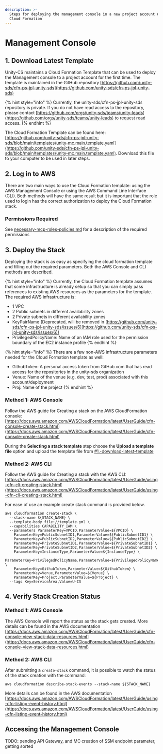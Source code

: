 ```yaml
---
description: >-
  Steps for deploying the management console in a new project account using
  Cloud Formation
---
```


# Management Console

## 1. Download Latest Template

Unity-CS maintains a Cloud Formation Template that can be used to deploy the Management console to a project account for the first time. The template is maintained in the GitHub repository [https://github.com/unity-sds/cfn-ps-jpl-unity-sds](https://github.com/unity-sds/cfn-ps-jpl-unity-sds)

{% hint style="info" %}
Currently, the unity-sds/cfn-ps-jpl-unity-sds repository is private. If you do not have read access to the repository, please contact [https://github.com/orgs/unity-sds/teams/unity-leads](https://github.com/orgs/unity-sds/teams/unity-leads) to request read access.
{% endhint %}

The Cloud Formation Template can be found here: [https://github.com/unity-sds/cfn-ps-jpl-unity-sds/blob/main/templates/unity-mc.main.template.yaml](https://github.com/unity-sds/cfn-ps-jpl-unity-sds/blob/main/templates/unity-mc.main.template.yaml). Download this file to your computer to be used in later steps.

## 2. Log in to AWS

There are two main ways to use the Cloud Formation template: using the AWS Management Console or using the AWS Command Line Interface (CLI). Both methods will have the same result but it is important that the role used to login has the correct authorization to deploy the Cloud Formation stack.

### Permissions Required

See [necessary-mcp-roles-policies.md](necessary-mcp-roles-policies.md "mention") for a description of the required permissions

## 3. Deploy the Stack

Deploying the stack is as easy as specifying the cloud formation template and filling out the required parameters. Both the AWS Console and CLI methods are described.

{% hint style="info" %}
Currently, the Cloud Formation template assumes that some infrastructure is already setup so that you can simply pass references to existing AWS resources as the parameters for the template. The required AWS infrastructure is:

* 1 VPC
* 2 Public subnets in different availability zones
* 2 Private subnets in different availability zones
* KeyPairName (Deprecated, will be removed in [https://github.com/unity-sds/cfn-ps-jpl-unity-sds/issues/6](https://github.com/unity-sds/cfn-ps-jpl-unity-sds/issues/6))
* PrivilegedPolicyName: Name of an IAM role used for the permission boundary of the EC2 instance profile
{% endhint %}

{% hint style="info" %}
There are a few non-AWS infrastructure parameters needed for the Cloud Formation template as well:

* GithubToken: A personal access token from GitHub.com that has read access for the repositories in the unity-sds organization
* Venue: Name of the venue (e.g. dev, test, prod) associated with this account/deployment
* Proj: Name of the project
{% endhint %}

### Method 1: AWS Console

Follow the AWS guide for Creating a stack on the AWS CloudFormation console: [https://docs.aws.amazon.com/AWSCloudFormation/latest/UserGuide/cfn-console-create-stack.html](https://docs.aws.amazon.com/AWSCloudFormation/latest/UserGuide/cfn-console-create-stack.html)

During the **Selecting a stack template** step choose the **Upload a template file** option and upload the template file from [#1.-download-latest-template](management-console.md#1.-download-latest-template "mention")

### Method 2: AWS CLI

Follow the AWS guide for Creating a stack with the AWS CLI: [https://docs.aws.amazon.com/AWSCloudFormation/latest/UserGuide/using-cfn-cli-creating-stack.html](https://docs.aws.amazon.com/AWSCloudFormation/latest/UserGuide/using-cfn-cli-creating-stack.html)

For ease of use an example create stack command is provided below.

```
aws cloudformation create-stack \
  --stack-name ${STACK_NAME} \
  --template-body file://template.yml \
  --capabilities CAPABILITY_IAM \
  --parameters ParameterKey=VPCID,ParameterValue=${VPCID} \
    ParameterKey=PublicSubnetID1,ParameterValue=${PublicSubnetID1} \
    ParameterKey=PublicSubnetID2,ParameterValue=${PublicSubnetID2} \
    ParameterKey=PrivateSubnetID1,ParameterValue=${PrivateSubnetID1} \
    ParameterKey=PrivateSubnetID2,ParameterValue=${PrivateSubnetID2} \
    ParameterKey=InstanceType,ParameterValue=${InstanceType} \
    ParameterKey=PrivilegedPolicyName,ParameterValue=${PrivilegedPolicyName} \
    ParameterKey=GithubToken,ParameterValue=${GithubToken} \
    ParameterKey=Venue,ParameterValue=${Venue} \
    ParameterKey=Project,ParameterValue=${Project} \
  --tags Key=ServiceArea,Value=U-CS
```

## 4. Verify Stack Creation Status

### Method 1: AWS Console

The AWS Console will report the status as the stack gets created. More details can be found in the AWS documentation [https://docs.aws.amazon.com/AWSCloudFormation/latest/UserGuide/cfn-console-view-stack-data-resources.html](https://docs.aws.amazon.com/AWSCloudFormation/latest/UserGuide/cfn-console-view-stack-data-resources.html)

### Method 2: AWS CLI

After submitting a `create-stack` command, it is possible to watch the status of the stack creation with the command:

```
aws cloudformation describe-stack-events --stack-name ${STACK_NAME}
```

More details can be found in the AWS documentation [https://docs.aws.amazon.com/AWSCloudFormation/latest/UserGuide/using-cfn-listing-event-history.html](https://docs.aws.amazon.com/AWSCloudFormation/latest/UserGuide/using-cfn-listing-event-history.html)

## Accessing the Management Console

TODO: pending API Gateway, and MC creation of SSM endpoint parameter, getting sorted





